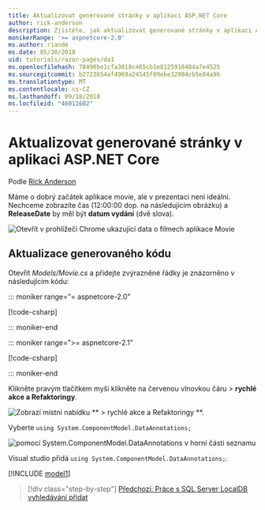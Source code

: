 ```yaml
---
title: Aktualizovat generované stránky v aplikaci ASP.NET Core
author: rick-anderson
description: Zjistěte, jak aktualizovat generované stránky v aplikaci ASP.NET Core.
monikerRange: '>= aspnetcore-2.0'
ms.author: riande
ms.date: 05/30/2018
uid: tutorials/razor-pages/da1
ms.openlocfilehash: 78490be1cfa3018c465cb1e8125918404a7e4525
ms.sourcegitcommit: b2723654af4969a24545f09ebe32004cb5e84a96
ms.translationtype: MT
ms.contentlocale: cs-CZ
ms.lasthandoff: 09/18/2018
ms.locfileid: "46011602"
---
```

# <a name="update-the-generated-pages-in-an-aspnet-core-app"></a>Aktualizovat generované stránky v aplikaci ASP.NET Core

Podle [Rick Anderson](https://twitter.com/RickAndMSFT)

Máme o dobrý začátek aplikace movie, ale v prezentaci není ideální. Nechceme zobrazíte čas (12:00:00 dop. na následujícím obrázku) a **ReleaseDate** by měl být **datum vydání** (dvě slova).

![Otevřít v prohlížeči Chrome ukazující data o filmech aplikace Movie](sql/_static/m55.png)

## <a name="update-the-generated-code"></a>Aktualizace generovaného kódu

Otevřít *Models/Movie.cs* a přidejte zvýrazněné řádky je znázorněno v následujícím kódu:

::: moniker range="= aspnetcore-2.0"

[!code-csharp[](~/tutorials/razor-pages/razor-pages-start/sample/RazorPagesMovie/Models/MovieDate.cs?name=snippet_1&highlight=10-11)]

::: moniker-end

::: moniker range=">= aspnetcore-2.1"

[!code-csharp[](~/tutorials/razor-pages/razor-pages-start/sample/RazorPagesMovie21/Models/MovieDate.cs?name=snippet_1&highlight=10-11,15)]

::: moniker-end

Klikněte pravým tlačítkem myši klikněte na červenou vlnovkou čáru > **rychlé akce a Refaktoringy**.

  ![Zobrazí místní nabídku ** > rychlé akce a Refaktoringy **.](da1/qa.png)

Vyberte `using System.ComponentModel.DataAnnotations;`

  ![pomocí System.ComponentModel.DataAnnotations v horní části seznamu](da1/da.png)

  Visual studio přidá `using System.ComponentModel.DataAnnotations;`.

[!INCLUDE [model1](~/includes/RP/da2.md)]

> [!div class="step-by-step"]
> [Předchozí: Práce s SQL Server LocalDB](xref:tutorials/razor-pages/sql)
> [vyhledávání přidat](xref:tutorials/razor-pages/search)
